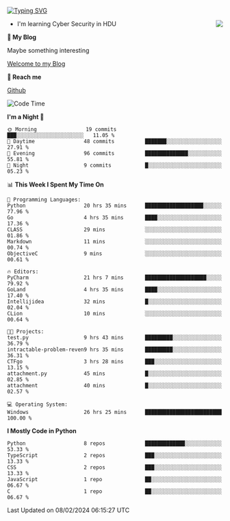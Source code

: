 [![Typing SVG](https://readme-typing-svg.herokuapp.com?font=Fira+Code&pause=1000&random=false&width=450&height=60&lines=Hello+%F0%9F%91%8B%F0%9F%8F%BB;I'm+JBNRZ)](https://git.io/typing-svg)

<a href="#">
  <img align="right" src="https://github-readme-stats.vercel.app/api?username=JBNRZ&show_icons=true&bg_color=15,f2f7fd,E0EAFC" />
</a>

- I'm learning Cyber Security in HDU

 **🌱 My Blog**

Maybe something interesting

[Welcome to my Blog](https://jbnrz.com.cn/)

 **💬 Reach me** 

[Github](https://github.com/JBNRZ)


<!--START_SECTION:waka-->
![Code Time](http://img.shields.io/badge/Code%20Time-313%20hrs%2044%20mins-blue)

**I'm a Night 🦉** 

```text
🌞 Morning                19 commits          ███░░░░░░░░░░░░░░░░░░░░░░   11.05 % 
🌆 Daytime                48 commits          ███████░░░░░░░░░░░░░░░░░░   27.91 % 
🌃 Evening                96 commits          ██████████████░░░░░░░░░░░   55.81 % 
🌙 Night                  9 commits           █░░░░░░░░░░░░░░░░░░░░░░░░   05.23 % 
```


📊 **This Week I Spent My Time On** 

```text
💬 Programming Languages: 
Python                   20 hrs 35 mins      ███████████████████░░░░░░   77.96 % 
Go                       4 hrs 35 mins       ████░░░░░░░░░░░░░░░░░░░░░   17.36 % 
CLASS                    29 mins             ░░░░░░░░░░░░░░░░░░░░░░░░░   01.86 % 
Markdown                 11 mins             ░░░░░░░░░░░░░░░░░░░░░░░░░   00.74 % 
ObjectiveC               9 mins              ░░░░░░░░░░░░░░░░░░░░░░░░░   00.61 % 

🔥 Editors: 
PyCharm                  21 hrs 7 mins       ████████████████████░░░░░   79.92 % 
GoLand                   4 hrs 35 mins       ████░░░░░░░░░░░░░░░░░░░░░   17.40 % 
Intellijidea             32 mins             █░░░░░░░░░░░░░░░░░░░░░░░░   02.04 % 
CLion                    10 mins             ░░░░░░░░░░░░░░░░░░░░░░░░░   00.64 % 

🐱‍💻 Projects: 
test.py                  9 hrs 43 mins       █████████░░░░░░░░░░░░░░░░   36.79 % 
intractable-problem-reven9 hrs 35 mins       █████████░░░░░░░░░░░░░░░░   36.31 % 
CTFgo                    3 hrs 28 mins       ███░░░░░░░░░░░░░░░░░░░░░░   13.15 % 
attachment.py            45 mins             █░░░░░░░░░░░░░░░░░░░░░░░░   02.85 % 
attachment               40 mins             █░░░░░░░░░░░░░░░░░░░░░░░░   02.57 % 

💻 Operating System: 
Windows                  26 hrs 25 mins      █████████████████████████   100.00 % 
```

**I Mostly Code in Python** 

```text
Python                   8 repos             █████████████░░░░░░░░░░░░   53.33 % 
TypeScript               2 repos             ███░░░░░░░░░░░░░░░░░░░░░░   13.33 % 
CSS                      2 repos             ███░░░░░░░░░░░░░░░░░░░░░░   13.33 % 
JavaScript               1 repo              ██░░░░░░░░░░░░░░░░░░░░░░░   06.67 % 
C                        1 repo              ██░░░░░░░░░░░░░░░░░░░░░░░   06.67 % 
```




 Last Updated on 08/02/2024 06:15:27 UTC
<!--END_SECTION:waka-->
